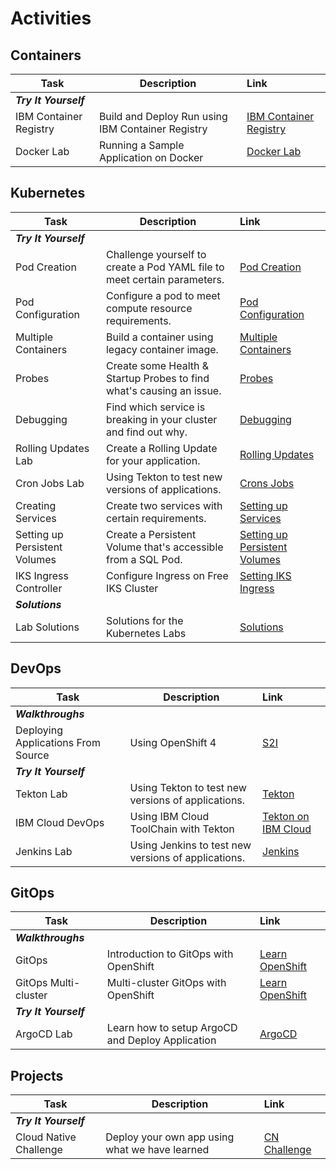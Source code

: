 # Activities
## Containers

  | Task                            | Description         | Link        |
  | --------------------------------| ------------------  |:----------- |
  | ***Try It Yourself***                         |         |         |
  | IBM Container Registry | Build and Deploy Run using IBM Container Registry  | [IBM Container Registry](containers/container-registry/index.md) |
  | Docker Lab | Running a Sample Application on Docker | [Docker Lab](containers/index.md) |

## Kubernetes

  | Task                            | Description         | Link        |
  | --------------------------------| ------------------  |:----------- |
  | ***Try It Yourself***                         |         |         |
  | Pod Creation | Challenge yourself to create a Pod YAML file to meet certain parameters. | [Pod Creation](kubernetes/lab1/index.md) |
  | Pod Configuration | Configure a pod to meet compute resource requirements. | [Pod Configuration](kubernetes/lab2/index.md) |
  | Multiple Containers | Build a container using legacy container image.| [Multiple Containers](kubernetes/lab3/index.md) |
  | Probes | Create some Health & Startup Probes to find what's causing an issue.  | [Probes](kubernetes/lab4/index.md) |
  | Debugging | Find which service is breaking in your cluster and find out why.  | [Debugging](kubernetes/lab5/index.md) |
  | Rolling Updates Lab | Create a Rolling Update for your application.  | [Rolling Updates](kubernetes/lab6/index.md) |
  | Cron Jobs Lab | Using Tekton to test new versions of applications. | [Crons Jobs](kubernetes/lab7/index.md) |
  | Creating Services | Create two services with certain requirements. | [Setting up Services](kubernetes/lab8/index.md) |
  | Setting up Persistent Volumes | Create a Persistent Volume that's accessible from a SQL Pod. | [Setting up Persistent Volumes](kubernetes/lab10/index.md) |
  | IKS Ingress Controller | Configure Ingress on Free IKS Cluster | [Setting IKS Ingress](kubernetes/ingress-iks/index.md) |
  | ***Solutions***                         |         |         |
  | Lab Solutions | Solutions for the Kubernetes Labs  | [Solutions](kubernetes/lab-solutions.md) |

## DevOps

  | Task                            | Description         | Link        |
  | --------------------------------| ------------------  |:----------- |
  | ***Walkthroughs***                         |         |         |
  | Deploying Applications From Source |  Using OpenShift 4 | [S2I](https://learn.openshift.com/introduction/deploying-python/) |
  | ***Try It Yourself***                         |         |         |
  | Tekton Lab | Using Tekton to test new versions of applications. | [Tekton](devops/tekton/index.md) |
  | IBM Cloud DevOps | Using IBM Cloud ToolChain with Tekton | [Tekton on IBM Cloud](devops/ibm-toolchain/index.md) |
  | Jenkins Lab | Using Jenkins to test new versions of applications. | [Jenkins](devops/jenkins/index.md) |

## GitOps

  | Task                            | Description         | Link        |
  | --------------------------------| ------------------  |:----------- |
  | ***Walkthroughs***                         |         |         |     |
  | GitOps | Introduction to GitOps with OpenShift | [Learn OpenShift](https://learn.openshift.com/introduction/gitops-introduction/) |
  | GitOps Multi-cluster | Multi-cluster GitOps with OpenShift | [Learn OpenShift](https://learn.openshift.com/introduction/gitops-multicluster/) |
  | ***Try It Yourself***                         |         |         |
  | ArgoCD Lab | Learn how to setup ArgoCD and Deploy Application | [ArgoCD](devops/argocd/index.md) |

## Projects

| Task                            | Description         | Link        |
| --------------------------------| ------------------  |:----------- |
| ***Try It Yourself***                         |         |         |
| Cloud Native Challenge | Deploy your own app using what we have learned | [CN Challenge](../cloudnative-challenge.md) |
